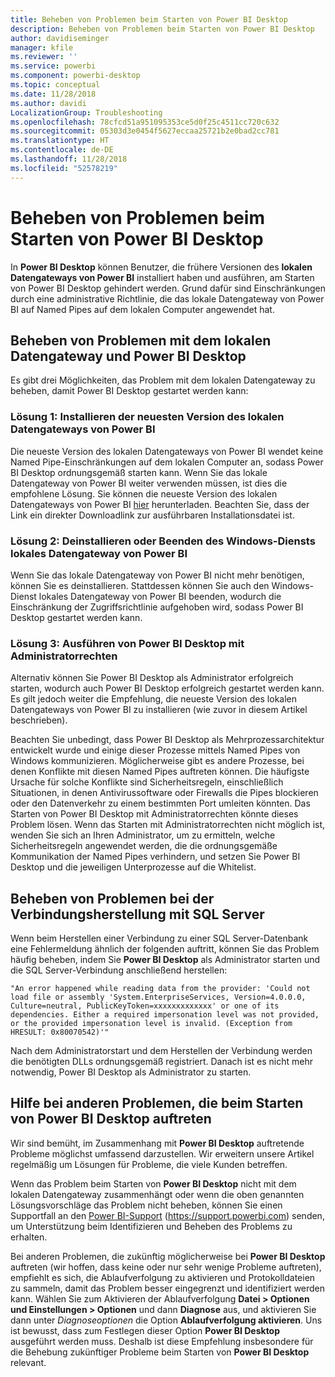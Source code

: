 ```yaml
---
title: Beheben von Problemen beim Starten von Power BI Desktop
description: Beheben von Problemen beim Starten von Power BI Desktop
author: davidiseminger
manager: kfile
ms.reviewer: ''
ms.service: powerbi
ms.component: powerbi-desktop
ms.topic: conceptual
ms.date: 11/28/2018
ms.author: davidi
LocalizationGroup: Troubleshooting
ms.openlocfilehash: 78cfcd51a951095353ce5d0f25c4511cc720c632
ms.sourcegitcommit: 05303d3e0454f5627eccaa25721b2e0bad2cc781
ms.translationtype: HT
ms.contentlocale: de-DE
ms.lasthandoff: 11/28/2018
ms.locfileid: "52578219"
---
```

# <a name="resolve-issues-when-power-bi-desktop-will-not-launch"></a>Beheben von Problemen beim Starten von Power BI Desktop
In **Power BI Desktop** können Benutzer, die frühere Versionen des **lokalen Datengateways von Power BI** installiert haben und ausführen, am Starten von Power BI Desktop gehindert werden. Grund dafür sind Einschränkungen durch eine administrative Richtlinie, die das lokale Datengateway von Power BI auf Named Pipes auf dem lokalen Computer angewendet hat. 

## <a name="resolve-issues-with-the-on-premises-data-gateway-and-power-bi-desktop"></a>Beheben von Problemen mit dem lokalen Datengateway und Power BI Desktop
Es gibt drei Möglichkeiten, das Problem mit dem lokalen Datengateway zu beheben, damit Power BI Desktop gestartet werden kann:

### <a name="resolution-1-install-the-latest-version-of-power-bi-on-premises-data-gateway"></a>Lösung 1: Installieren der neuesten Version des lokalen Datengateways von Power BI
Die neueste Version des lokalen Datengateways von Power BI wendet keine Named Pipe-Einschränkungen auf dem lokalen Computer an, sodass Power BI Desktop ordnungsgemäß starten kann. Wenn Sie das lokale Datengateway von Power BI weiter verwenden müssen, ist dies die empfohlene Lösung. Sie können die neueste Version des lokalen Datengateways von Power BI [hier](https://go.microsoft.com/fwlink/?LinkId=698863) herunterladen. Beachten Sie, dass der Link ein direkter Downloadlink zur ausführbaren Installationsdatei ist.

### <a name="resolution-2-uninstall-or-stop-the-power-bi-on-premises-data-gateway-windows-service"></a>Lösung 2: Deinstallieren oder Beenden des Windows-Diensts lokales Datengateway von Power BI
Wenn Sie das lokale Datengateway von Power BI nicht mehr benötigen, können Sie es deinstallieren. Stattdessen können Sie auch den Windows-Dienst lokales Datengateway von Power BI beenden, wodurch die Einschränkung der Zugriffsrichtlinie aufgehoben wird, sodass Power BI Desktop gestartet werden kann.

### <a name="resolution-3-run-power-bi-desktop-with-administrator-privilege"></a>Lösung 3: Ausführen von Power BI Desktop mit Administratorrechten
Alternativ können Sie Power BI Desktop als Administrator erfolgreich starten, wodurch auch Power BI Desktop erfolgreich gestartet werden kann. Es gilt jedoch weiter die Empfehlung, die neueste Version des lokalen Datengateways von Power BI zu installieren (wie zuvor in diesem Artikel beschrieben).

Beachten Sie unbedingt, dass Power BI Desktop als Mehrprozessarchitektur entwickelt wurde und einige dieser Prozesse mittels Named Pipes von Windows kommunizieren. Möglicherweise gibt es andere Prozesse, bei denen Konflikte mit diesen Named Pipes auftreten können. Die häufigste Ursache für solche Konflikte sind Sicherheitsregeln, einschließlich Situationen, in denen Antivirussoftware oder Firewalls die Pipes blockieren oder den Datenverkehr zu einem bestimmten Port umleiten könnten. Das Starten von Power BI Desktop mit Administratorrechten könnte dieses Problem lösen. Wenn das Starten mit Administratorrechten nicht möglich ist, wenden Sie sich an Ihren Administrator, um zu ermitteln, welche Sicherheitsregeln angewendet werden, die die ordnungsgemäße Kommunikation der Named Pipes verhindern, und setzen Sie Power BI Desktop und die jeweiligen Unterprozesse auf die Whitelist.

## <a name="resolve-issues-when-connecting-to-sql-server"></a>Beheben von Problemen bei der Verbindungsherstellung mit SQL Server
Wenn beim Herstellen einer Verbindung zu einer SQL Server-Datenbank eine Fehlermeldung ähnlich der folgenden auftritt, können Sie das Problem häufig beheben, indem Sie **Power BI Desktop** als Administrator starten und die SQL Server-Verbindung anschließend herstellen:

    "An error happened while reading data from the provider: 'Could not load file or assembly 'System.EnterpriseServices, Version=4.0.0.0, Culture=neutral, PublicKeyToken=xxxxxxxxxxxxx' or one of its dependencies. Either a required impersonation level was not provided, or the provided impersonation level is invalid. (Exception from HRESULT: 0x80070542)'"

Nach dem Administratorstart und dem Herstellen der Verbindung werden die benötigten DLLs ordnungsgemäß registriert. Danach ist es nicht mehr notwendig, Power BI Desktop als Administrator zu starten.

## <a name="help-with-other-issues-when-launching-power-bi-desktop"></a>Hilfe bei anderen Problemen, die beim Starten von Power BI Desktop auftreten
Wir sind bemüht, im Zusammenhang mit **Power BI Desktop** auftretende Probleme möglichst umfassend darzustellen. Wir erweitern unsere Artikel regelmäßig um Lösungen für Probleme, die viele Kunden betreffen.

Wenn das Problem beim Starten von **Power BI Desktop** nicht mit dem lokalen Datengateway zusammenhängt oder wenn die oben genannten Lösungsvorschläge das Problem nicht beheben, können Sie einen Supportfall an den [Power BI-Support](https://support.powerbi.com) (https://support.powerbi.com) senden, um Unterstützung beim Identifizieren und Beheben des Problems zu erhalten.

Bei anderen Problemen, die zukünftig möglicherweise bei **Power BI Desktop** auftreten (wir hoffen, dass keine oder nur sehr wenige Probleme auftreten), empfiehlt es sich, die Ablaufverfolgung zu aktivieren und Protokolldateien zu sammeln, damit das Problem besser eingegrenzt und identifiziert werden kann. Wählen Sie zum Aktivieren der Ablaufverfolgung **Datei > Optionen und Einstellungen > Optionen** und dann **Diagnose** aus, und aktivieren Sie dann unter *Diagnoseoptionen* die Option **Ablaufverfolgung aktivieren**. Uns ist bewusst, dass zum Festlegen dieser Option **Power BI Desktop** ausgeführt werden muss. Deshalb ist diese Empfehlung insbesondere für die Behebung zukünftiger Probleme beim Starten von **Power BI Desktop** relevant.

